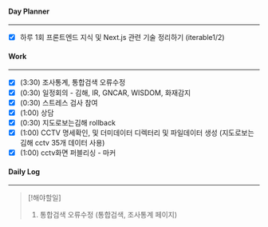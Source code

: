 
#### Day Planner
---
- [x] 하루 1회 프론트엔드 지식 및 Next.js 관련 기술 정리하기 (iterable1/2)


#### Work
---
- [x] (3:30) 조사통계, 통합검색 오류수정 
- [x] (0:30) 일정회의 - 김해, IR, GNCAR, WISDOM, 화재감지
- [x] (0:30) 스트레스 검사 참여
- [x] (1:00) 상담
- [x] (0:30) 지도로보는김해 rollback
- [x] (1:00) CCTV 명세확인, 및 더미데이터 디렉터리 및 파일데이터 생성 (지도로보는김해 cctv 35개 데이터 사용)
- [x] (1:00) cctv화면 퍼블리싱 - 마커

#### Daily Log
---
> [!해야할일]
> 1. 통합검색 오류수정 (통합검색, 조사통계 페이지)




